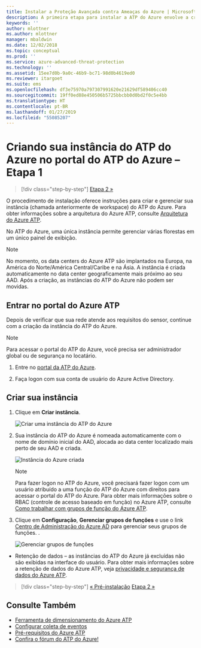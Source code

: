 ```yaml
---
title: Instalar a Proteção Avançada contra Ameaças do Azure | Microsoft Docs
description: A primeira etapa para instalar a ATP do Azure envolve a criação de um espaço de trabalho para sua implantação da ATP do Azure.
keywords: ''
author: mlottner
ms.author: mlottner
manager: mbaldwin
ms.date: 12/02/2018
ms.topic: conceptual
ms.prod: ''
ms.service: azure-advanced-threat-protection
ms.technology: ''
ms.assetid: 15ee7d0b-9a0c-46b9-bc71-98d0b4619ed0
ms.reviewer: itargoet
ms.suite: ems
ms.openlocfilehash: df3e75970a797307991620e21629df589406cc40
ms.sourcegitcommit: 19ff0ed88e450506b5725bbcbb0d0bd2f0c5e4bb
ms.translationtype: HT
ms.contentlocale: pt-BR
ms.lasthandoff: 01/27/2019
ms.locfileid: "55085207"
---
```

# <a name="creating-your-azure-atp-instance-in-the-azure-atp-portal---step-1"></a>Criando sua instância do ATP do Azure no portal do ATP do Azure – Etapa 1

> [!div class="step-by-step"]
> [Etapa 2 »](install-atp-step2.md)

O procedimento de instalação oferece instruções para criar e gerenciar sua instância (chamada anteriormente de workspace) do ATP do Azure. Para obter informações sobre a arquitetura do Azure ATP, consulte [Arquitetura do Azure ATP](atp-architecture.md).

No ATP do Azure, uma única instância permite gerenciar várias florestas em um único painel de exibição. 

> [!NOTE]
> No momento, os data centers do Azure ATP são implantados na Europa, na América do Norte/América Central/Caribe e na Ásia. A instância é criada automaticamente no data center geograficamente mais próximo ao seu AAD. Após a criação, as instâncias do ATP do Azure não podem ser movidas. 

## <a name="enter-the-azure-atp-portal"></a>Entrar no portal do Azure ATP

Depois de verificar que sua rede atende aos requisitos do sensor, continue com a criação da instância do ATP do Azure.

> [!NOTE]
>Para acessar o portal do ATP do Azure, você precisa ser administrador global ou de segurança no locatário.


1.  Entre no [portal da ATP do Azure](https://portal.atp.azure.com).

2.  Faça logon com sua conta de usuário do Azure Active Directory.

## <a name="create-your-instance"></a>Criar sua instância

1. Clique em **Criar instância**. 

    ![Criar uma instância do ATP do Azure](media/create-instance.png)

2. Sua instância do ATP do Azure é nomeada automaticamente com o nome de domínio inicial do AAD, alocada ao data center localizado mais perto de seu AAD e criada. 

    ![Instância do Azure criada](media/instance-created.png)

    > [!NOTE]
    > Para fazer logon no ATP do Azure, você precisará fazer logon com um usuário atribuído a uma função do ATP do Azure com direitos para acessar o portal do ATP do Azure. Para obter mais informações sobre o RBAC (controle de acesso baseado em função) no Azure ATP, consulte [Como trabalhar com grupos de função do Azure ATP](atp-role-groups.md).
 
3. Clique em **Configuração**, **Gerenciar grupos de funções** e use o link [Centro de Administração do Azure AD](https://docs.microsoft.com/azure/active-directory/active-directory-assign-admin-roles-azure-portal) para gerenciar seus grupos de funções. .

    ![Gerenciar grupos de funções](media/creation-manage-role-groups.png)

- Retenção de dados – as instâncias do ATP do Azure já excluídas não são exibidas na interface do usuário. Para obter mais informações sobre a retenção de dados do Azure ATP, veja [privacidade e segurança de dados do Azure ATP](atp-privacy-compliance.md).


> [!div class="step-by-step"]
> [« Pré-instalação](atp-prerequisites.md)
> [Etapa 2 »](install-atp-step2.md)



## <a name="see-also"></a>Consulte Também
- [Ferramenta de dimensionamento do Azure ATP](http://aka.ms/aatpsizingtool)
- [Configurar coleta de eventos](configure-event-collection.md)
- [Pré-requisitos do Azure ATP](atp-prerequisites.md)
- [Confira o fórum do ATP do Azure!](https://aka.ms/azureatpcommunity)
